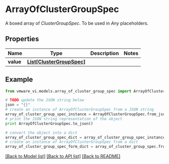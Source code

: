 # ArrayOfClusterGroupSpec

A boxed array of *ClusterGroupSpec*. To be used in *Any* placeholders. 

## Properties
Name | Type | Description | Notes
------------ | ------------- | ------------- | -------------
**value** | [**List[ClusterGroupSpec]**](ClusterGroupSpec.md) |  | 

## Example

```python
from vmware_vi.models.array_of_cluster_group_spec import ArrayOfClusterGroupSpec

# TODO update the JSON string below
json = "{}"
# create an instance of ArrayOfClusterGroupSpec from a JSON string
array_of_cluster_group_spec_instance = ArrayOfClusterGroupSpec.from_json(json)
# print the JSON string representation of the object
print ArrayOfClusterGroupSpec.to_json()

# convert the object into a dict
array_of_cluster_group_spec_dict = array_of_cluster_group_spec_instance.to_dict()
# create an instance of ArrayOfClusterGroupSpec from a dict
array_of_cluster_group_spec_form_dict = array_of_cluster_group_spec.from_dict(array_of_cluster_group_spec_dict)
```
[[Back to Model list]](../README.md#documentation-for-models) [[Back to API list]](../README.md#documentation-for-api-endpoints) [[Back to README]](../README.md)


